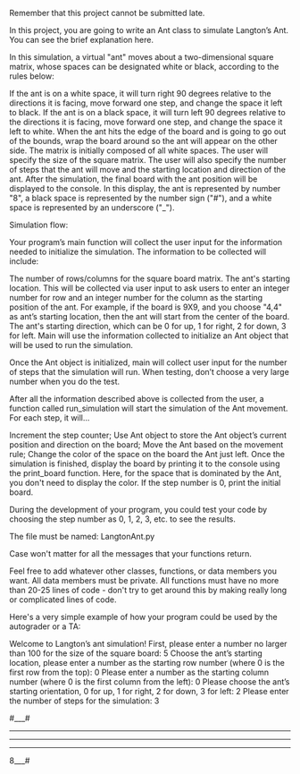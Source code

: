 Remember that this project cannot be submitted late.

In this project, you are going to write an Ant class to simulate Langton’s Ant. You can see the brief explanation here.

In this simulation, a virtual "ant" moves about a two-dimensional square matrix, whose spaces can be designated white or black, according to the rules below:

If the ant is on a white space, it will turn right 90 degrees relative to the directions it is facing, move forward one step, and change the space it left to black.
If the ant is on a black space, it will turn left 90 degrees relative to the directions it is facing, move forward one step, and change the space it left to white.
When the ant hits the edge of the board and is going to go out of the bounds, wrap the board around so the ant will appear on the other side.
The matrix is initially composed of all white spaces. The user will specify the size of the square matrix. The user will also specify the number of steps that the ant will move and the starting location and direction of the ant. After the simulation, the final board with the ant position will be displayed to the console. In this display, the ant is represented by number "8", a black space is represented by the number sign ("#"), and a white space is represented by an underscore ("_").

Simulation flow:

Your program’s main function will collect the user input for the information needed to initialize the simulation. The information to be collected will include:

The number of rows/columns for the square board matrix.
The ant's starting location. This will be collected via user input to ask users to enter an integer number for row and an integer number for the column as the starting position of the ant. For example, if the board is 9X9, and you choose "4,4" as ant’s starting location, then the ant will start from the center of the board.
The ant's starting direction, which can be 0 for up, 1 for right, 2 for down, 3 for left.
Main will use the information collected to initialize an Ant object that will be used to run the simulation.

Once the Ant object is initialized, main will collect user input for the number of steps that the simulation will run. When testing, don’t choose a very large number when you do the test.

After all the information described above is collected from the user, a function called run_simulation will start the simulation of the Ant movement. For each step, it will...

Increment the step counter;
Use Ant object to store the Ant object’s current position and direction on the board;
Move the Ant based on the movement rule;
Change the color of the space on the board the Ant just left.
Once the simulation is finished, display the board by printing it to the console using the print_board function. Here, for the space that is dominated by the Ant, you don't need to display the color. If the step number is 0, print the initial board.

During the development of your program, you could test your code by choosing the step number as 0, 1, 2, 3, etc. to see the results.

The file must be named: LangtonAnt.py

Case won't matter for all the messages that your functions return.

Feel free to add whatever other classes, functions, or data members you want. All data members must be private. All functions must have no more than 20-25 lines of code - don't try to get around this by making really long or complicated lines of code.

Here's a very simple example of how your program could be used by the autograder or a TA:

Welcome to Langton’s ant simulation! 
First, please enter a number no larger than 100 for the size of the square board:
5
Choose the ant’s starting location, please enter a number as the starting row number (where 0 is the first row from the top):
0
Please enter a number as the starting column number (where 0 is the first column from the left):
0
Please choose the ant’s starting orientation, 0 for up, 1 for right, 2 for down, 3 for left:
2
Please enter the number of steps for the simulation:
3

#___#
_____
_____
_____
8___#
